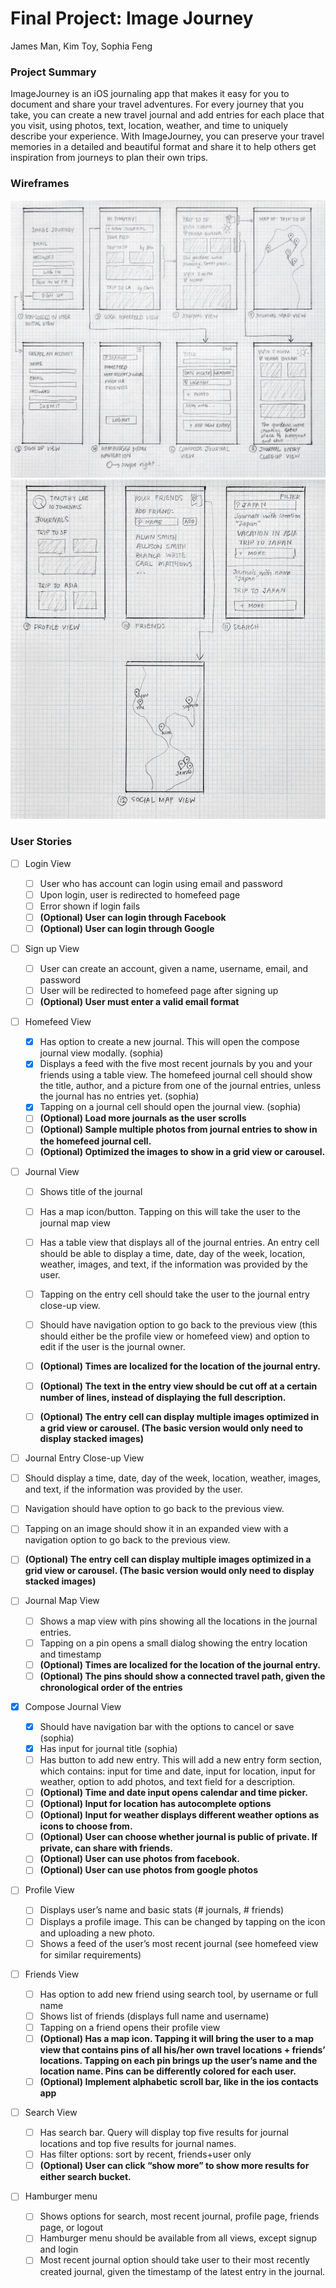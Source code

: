 # Final Project: Image Journey
James Man, Kim Toy, Sophia Feng

### Project Summary
ImageJourney is an iOS journaling app that makes it easy for you to document and share your travel adventures. For every journey that you take, you can create a new travel journal and add entries for each place that you visit, using photos, text, location, weather, and time to uniquely describe your experience. With ImageJourney, you can preserve your travel memories in a detailed and beautiful format and share it to help others get inspiration from journeys to plan their own trips. 

### Wireframes
<img src='/project_planning/wireframes-pt1.jpg?raw=true' title='Wireframes pt1' width='' alt='Wireframes pt1' />
<img src='/project_planning/wireframes-pt2.jpg?raw=true' title='Wireframes pt2' width='' alt='Wireframes pt2' />

### User Stories
- [ ] Login View
  - [ ] User who has account can login using email and password
  - [ ] Upon login, user is redirected to homefeed page
  - [ ] Error shown if login fails
  - [ ] **(Optional) User can login through Facebook**
  - [ ] **(Optional) User can login through Google**

- [ ] Sign up View
  - [ ] User can create an account, given a name, username, email, and password
  - [ ] User will be redirected to homefeed page after signing up
  - [ ] **(Optional) User must enter a valid email format**

- [ ] Homefeed View
  - [x] Has option to create a new journal. This will open the compose journal view modally. (sophia)
  - [x] Displays a feed with the five most recent journals by you and your friends using a table view. The homefeed journal cell should show the title, author, and a picture from one of the journal entries, unless the journal has no entries yet. (sophia)
  - [x] Tapping on a journal cell should open the journal view. (sophia)
  - [ ] **(Optional) Load more journals as the user scrolls**
  - [ ] **(Optional) Sample multiple photos from journal entries to show in the homefeed journal cell.**
  - [ ] **(Optional) Optimized the images to show in a grid view or carousel.**

- [ ] Journal View
  - [ ] Shows title of the journal
  - [ ] Has a map icon/button. Tapping on this will take the user to the journal map view
  - [ ] Has a table view that displays all of the journal entries. An entry cell should be able to display a time, date, day of the week, location, weather, images, and text, if the information was provided by the user. 
  - [ ] Tapping on the entry cell should take the user to the journal entry close-up view. 
  - [ ] Should have navigation option to go back to the previous view (this should either be the profile view or homefeed view) and option to edit if the user is the journal owner. 
  
  - [ ] **(Optional) Times are localized for the location of the journal entry.**
  - [ ] **(Optional) The text in the entry view should be cut off at a certain number of lines, instead of displaying the full description.**
  - [ ] **(Optional) The entry cell can display multiple images optimized in a grid view or carousel. (The basic version would only need to display stacked images)**

- [ ]  Journal Entry Close-up View
  - [ ] Should display a time, date, day of the week, location, weather, images, and text, if the information was provided by the user. 
  - [ ] Navigation should have option to go back to the previous view. 
  - [ ] Tapping on an image should show it in an expanded view with a navigation option to go back to the previous view. 
  - [ ] **(Optional) The entry cell can display multiple images optimized in a grid view or carousel. (The basic version would only need to display stacked images)**

- [ ] Journal Map View
  - [ ] Shows a map view with pins showing all the locations in the journal entries. 
  - [ ] Tapping on a pin opens a small dialog showing the entry location and timestamp
  - [ ] **(Optional) Times are localized for the location of the journal entry.**
  - [ ] **(Optional) The pins should show a connected travel path, given the chronological order of the entries**

- [x] Compose Journal View
  - [x] Should have navigation bar with the options to cancel or save (sophia)
  - [x] Has input for journal title (sophia)
  - [ ] Has button to add new entry. This will add a new entry form section, which contains: input for time and date, input for location, input for weather, option to add photos, and text field for a description. 
  - [ ] **(Optional) Time and date input opens calendar and time picker.**
  - [ ] **(Optional) Input for location has autocomplete options**
  - [ ] **(Optional) Input for weather displays different weather options as icons to choose from.**
  - [ ] **(Optional) User can choose whether journal is public of private. If private, can share with friends.**
  - [ ] **(Optional) User can use photos from facebook.**
  - [ ] **(Optional) User can use photos from google photos**

- [ ] Profile View
  - [ ] Displays user’s name and basic stats (# journals, # friends)
  - [ ] Displays a profile image. This can be changed by tapping on the icon and uploading a new photo. 
  - [ ] Shows a feed of the user’s most recent journal (see homefeed view for similar requirements)

- [ ] Friends View
  - [ ] Has option to add new friend using search tool, by username or full name
  - [ ] Shows list of friends (displays full name and username)
  - [ ] Tapping on a friend opens their profile view
  - [ ] **(Optional) Has a map icon. Tapping it will bring the user to a map view that contains pins of all his/her own travel locations + friends’ locations. Tapping on each pin brings up the user’s name and the location name. Pins can be differently colored for each user.**
  - [ ] **(Optional) Implement alphabetic scroll bar, like in the ios contacts app**

- [ ] Search View
  - [ ] Has search bar. Query will display top five results for journal locations and top five results for journal names. 
  - [ ] Has filter options: sort by recent, friends+user only
  - [ ] **(Optional) User can click “show more” to show more results for either search bucket.**

- [ ] Hamburger menu
  - [ ] Shows options for search, most recent journal, profile page, friends page, or logout
  - [ ] Hamburger menu should be available from all views, except signup and login
  - [ ] Most recent journal option should take user to their most recently created journal, given the timestamp of the latest entry in the journal. 
